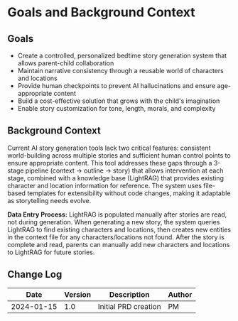 # Goals and Background Context

## Goals

- Create a controlled, personalized bedtime story generation system that allows parent-child collaboration
- Maintain narrative consistency through a reusable world of characters and locations
- Provide human checkpoints to prevent AI hallucinations and ensure age-appropriate content
- Build a cost-effective solution that grows with the child's imagination
- Enable story customization for tone, length, morals, and complexity

## Background Context

Current AI story generation tools lack two critical features: consistent world-building across multiple stories and sufficient human control points to ensure appropriate content. This tool addresses these gaps through a 3-stage pipeline (context → outline → story) that allows intervention at each stage, combined with a knowledge base (LightRAG) that provides existing character and location information for reference. The system uses file-based templates for extensibility without code changes, making it adaptable as storytelling needs evolve.

**Data Entry Process:** LightRAG is populated manually after stories are read, not during generation. When generating a new story, the system queries LightRAG to find existing characters and locations, then creates new entities in the context file for any characters/locations not found. After the story is complete and read, parents can manually add new characters and locations to LightRAG for future stories.

## Change Log

| Date | Version | Description | Author |
|------|---------|-------------|--------|
| 2024-01-15 | 1.0 | Initial PRD creation | PM |
